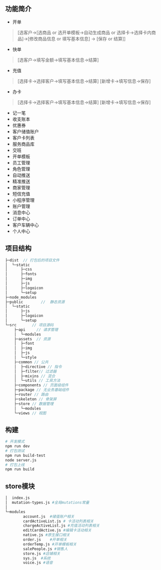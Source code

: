 ## 功能简介
- 开单 
> [选客户->[选商品 or 选开单模板->自动生成商品 or 选择卡->选择卡内商品]->[修改商品信息 or 填写基本信息] -> [保存 or 结算]]
- 快单 
> [选客户->填写金额->填写基本信息->结算]
- 充值 
> [选择卡->选择客户->填写基本信息->结算] [新增卡->填写信息->保存]
- 办卡 
> [选择卡->选择客户->填写基本信息->结算] [新增卡->填写信息->保存]
- 记一笔
- 收支账本
- 优惠券
- 客户储值账户
- 客户卡列表
- 服务商品库
- 交班
- 开单模板
- 员工管理
- 角色管理
- 自动推送
- 精准推送
- 商家管理
- 短信充值
- 小程序管理
- 账户管理
- 消息中心
- 订单中心
- 客户车辆中心
- 个人中心
## 项目结构

```js
├─dist  // 打包后的项目文件
│  └─static
│      ├─css
│      ├─fonts
│      ├─img
│      ├─js
│      ├─logoicon
│      └─setup
├─node_modules
├─public        //  静态资源
│  └─static
│      ├─js
│      ├─logoicon
│      └─setup
└─src       // 项目源码
    ├─api     // 请求管理
    │  └─modules
    ├─assets  // 资源
    │  ├─font
    │  ├─img
    │  ├─js
    │  └─style
    ├─common // 公共
    │  ├─directive // 指令
    │  ├─filter// 过滤器
    │  ├─mixins // 混合
    │  └─utils // 工具方法
    ├─components // 页面级组件
    ├─package // 无业务基础组件
    ├─router // 路由
    ├─skeleton // 骨架屏
    ├─store // 数据管理
    │  └─modules
    └─views // 视图
```

## 构建

```bash
# 开发模式
npm run dev 
# 打包测试
npm run build-test
node server.js
# 打包上线
npm run build
```

## store模块
```bash
│  index.js
│  mutation-types.js #全局mutations常量
│  
└─modules
        account.js  #储值账户相关
        cardActiveList.js # 卡活动列表相关
        chargeActiveList.js #充值活动列表相关
        editCardActive.js #编辑卡活动相关
        native.js #原生接口相关
        order.js    #开单相关
        orderTemp.js #开单模板相关
        salePeople.js #销售人
        store.js #店铺相关
        sys.js  #系统
        voice.js #语音
        
```

## 
